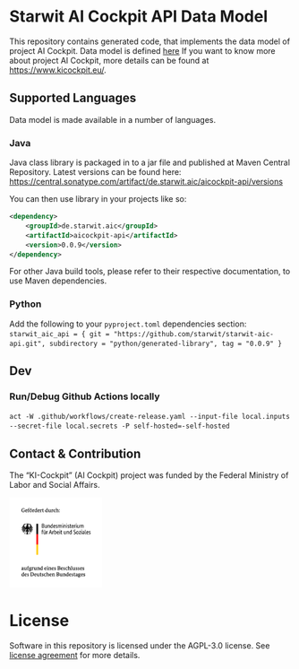 # Starwit AI Cockpit API Data Model
This repository contains generated code, that implements the data model of project AI Cockpit. Data model is defined [here](https://github.com/KI-Cockpit/ai-cockpit-api) If you want to know more about project AI Cockpit, more details can be found at <https://www.kicockpit.eu/>.

## Supported Languages
Data model is made available in a number of languages.

### Java
Java class library is packaged in to a jar file and published at Maven Central Repository. Latest versions can be found here:
https://central.sonatype.com/artifact/de.starwit.aic/aicockpit-api/versions

You can then use library in your projects like so:
```XML
<dependency>
    <groupId>de.starwit.aic</groupId>
    <artifactId>aicockpit-api</artifactId>
    <version>0.0.9</version>
</dependency>
```
For other Java build tools, please refer to their respective documentation, to use Maven dependencies.

### Python
Add the following to your `pyproject.toml` dependencies section:\
  `starwit_aic_api = { git = "https://github.com/starwit/starwit-aic-api.git", subdirectory = "python/generated-library", tag = "0.0.9" }`

## Dev
### Run/Debug Github Actions locally
`act -W .github/workflows/create-release.yaml --input-file local.inputs --secret-file local.secrets -P self-hosted=-self-hosted`

## Contact & Contribution

The “KI-Cockpit” (AI Cockpit) project was funded by the Federal Ministry of Labor and Social Affairs.

<img src="doc/foerderlogo.png" alt="BMAS Logo" style="width:33%; height:auto;">

# License

Software in this repository is licensed under the AGPL-3.0 license. See [license agreement](LICENSE) for more details.

